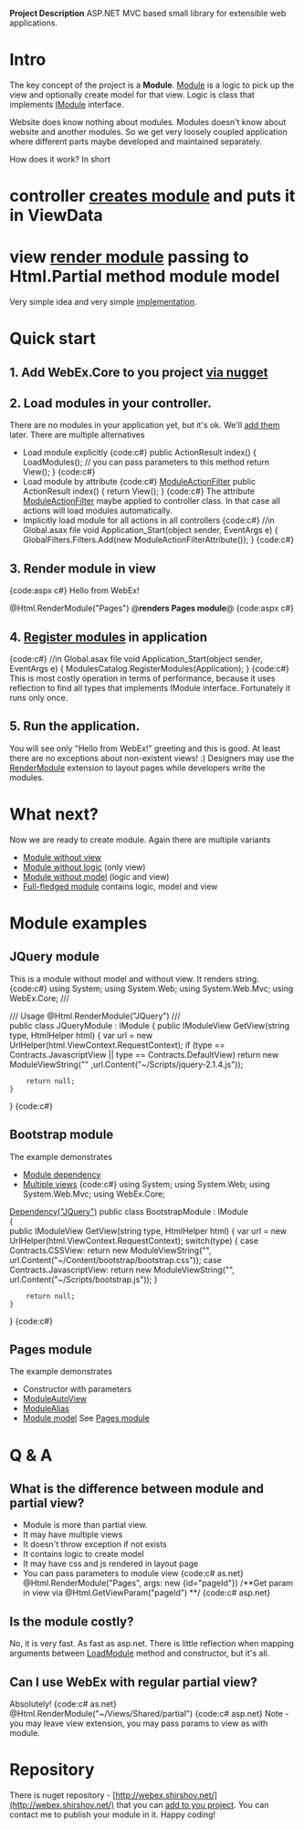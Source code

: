 **Project Description**
ASP.NET MVC based small library for extensible web applications.
# Intro
The key concept of the project is a **Module**.
[Module](Module) is a logic to pick up the view and optionally create model for that view. Logic is class that implements [IModule](IModule) interface.

Website does know nothing about modules. Modules doesn't know about website and another modules. So we get very loosely coupled application where different parts maybe developed and maintained separately.

How does it work? In short 
# controller [creates module](LoadModule) and puts it in ViewData
# view [render module](RenderModule) passing to Html.Partial method module model
Very simple idea and very simple [implementation](https://webex.codeplex.com/SourceControl/latest#WebEx.Core/).
# Quick start
## 1. Add WebEx.Core to you project [via nugget](https://www.nuget.org/packages/WebEx.Core/1.0.14)
## 2. Load modules in your controller. 
There are no modules in your application yet, but it's ok. We'll [add them](Create-module) later. There are multiple alternatives
* Load module explicitly
{code:c#}
public ActionResult index()
{
        LoadModules(); // you can pass parameters to this method
        return View();
}
{code:c#}
* Load module by attribute
{code:c#}
[ModuleActionFilter](ModuleActionFilter)
public ActionResult index()
{
        return View();
}
{code:c#}
The attribute [ModuleActionFilter](ModuleActionFilter) maybe applied to controller class. In that case all actions will load modules automatically.
* Implicitly load module for all actions in all controllers
{code:c#}
//in Global.asax file
void Application_Start(object sender, EventArgs e) 
{
       GlobalFilters.Filters.Add(new ModuleActionFilterAttribute());
}
{code:c#}
## 3. Render module in view
{code:aspx c#}
Hello from WebEx!

@Html.RenderModule("Pages") @**renders Pages module**@
{code:aspx c#}
## 4. [Register modules](Register-modules) in application
{code:c#}
//in Global.asax file
void Application_Start(object sender, EventArgs e) 
{
        ModulesCatalog.RegisterModules(Application);
}
{code:c#}
This is most costly operation in terms of performance, because it uses reflection to find all types that implements IModule interface. Fortunately it runs only once.
## 5. Run the application. 
You will see only "Hello from WebEx!" greeting and this is good. At least there are no exceptions about non-existent views! :)
Designers may use the [RenderModule](RenderModule) extension to layout pages while developers write the modules.
# What next?
Now we are ready to create module. Again there are multiple variants
* [Module without view](Module-without-view)
* [Module without logic](Module-without-logic) (only view)
* [Module without model](Module-without-model) (logic and view)
* [Full-fledged module](Full-fledged-module) contains logic, model and view
# Module examples
## JQuery module
This is a module without model and without view. It renders string.
{code:c#}
using System;
using System.Web;
using System.Web.Mvc;
using WebEx.Core;
/// <summary>
/// Usage @Html.RenderModule("JQuery")
/// </summary>
public class JQueryModule : IModule
{
    public IModuleView GetView(string type, HtmlHelper html)
    {
        var url = new UrlHelper(html.ViewContext.RequestContext);
        if (type == Contracts.JavascriptView || type == Contracts.DefaultView)
            return new ModuleViewString("<script src='{0}'></script>" ,url.Content("~/Scripts/jquery-2.1.4.js"));

        return null;
    }
}
{code:c#}
## Bootstrap module
The example demonstrates
* [Module dependency](Module-dependency)
* [Multiple views](Multiple-views)
{code:c#}
using System;
using System.Web;
using System.Web.Mvc;
using WebEx.Core;

[Dependency("JQuery")](Dependency(_JQuery_))
public class BootstrapModule : IModule    
{    
    public IModuleView GetView(string type, HtmlHelper html)
    {
        var url = new UrlHelper(html.ViewContext.RequestContext);
        switch(type)
        {
            case Contracts.CSSView:
                return new ModuleViewString("<link href='{0}' rel='stylesheet'/>", url.Content("~/Content/bootstrap/bootstrap.css"));
            case Contracts.JavascriptView:
                return new ModuleViewString("<script src='{0}'></script>", url.Content("~/Scripts/bootstrap.js"));
        }

        return null;
    }
}
{code:c#}
## Pages module
The example demonstrates
* Constructor with parameters
* [ModuleAutoView](ModuleAutoView)
* [ModuleAlias](ModuleAlias)
* [Module model](Module-model)
See [Pages module](https://webex.codeplex.com/wikipage?title=Pages&referringTitle=Documentation)
# Q & A
## What is the difference between module and partial view?
* Module is more than partial view. 
* It may have multiple views
* It doesn't throw exception if not exists
* It contains logic to create model
* It may have css and js rendered in layout page
* You can pass parameters to module view
{code:c# as.net}
@Html.RenderModule("Pages", args: new {id="pageId"}) /**Get param in view via @Html.GetViewParam("pageId") **/
{code:c# asp.net}
## Is the module costly?
No, it is very fast. As fast as asp.net. There is little reflection when mapping arguments between [LoadModule](LoadModule) method and constructor, but it's all.
## Can I use WebEx with regular partial view?
Absolutely!
{code:c# as.net}
@Html.RenderModule("~/Views/Shared/partial")
{code:c# asp.net}
Note - you may leave view extension, you may pass params to view as with module.
# Repository
There is nuget repository - [http://webex.shirshov.net/](http://webex.shirshov.net/) that you can [add to you project](Add-repository). You can contact me to publish your module in it.
Happy coding!